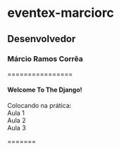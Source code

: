 eventex-marciorc
================
<h2>Desenvolvedor</h2>
<h3>Márcio Ramos Corrêa</h3>

================

<h4>Welcome To The Django!</h4>

<p>Colocando na prática: <br />
Aula 1 <br />
Aula 2 <br />
Aula 3 <br />

</p>
=======
</p>
